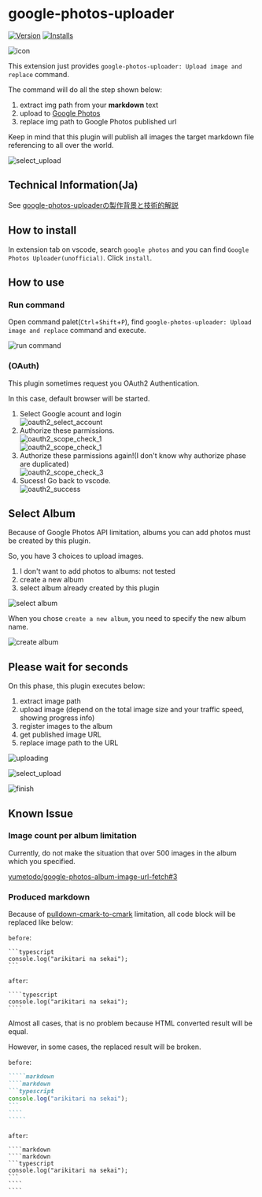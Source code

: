 # google-photos-uploader

[![Version](https://vsmarketplacebadge.apphb.com/version-short/yumetodo.google-photos-uploader.svg
)](https://marketplace.visualstudio.com/items?itemName=yumetodo.google-photos-uploader)
[![Installs](https://vsmarketplacebadge.apphb.com/installs/yumetodo.google-photos-uploader.svg
)](https://marketplace.visualstudio.com/items?itemName=yumetodo.google-photos-uploader)

![icon](images/icon.png)

This extension just provides `google-photos-uploader: Upload image and replace` command.

The command will do all the step shown below:

1. extract img path from your **markdown** text
2. upload to [Google Photos](https://www.google.com/photos/about/)
3. replace img path to Google Photos published url

Keep in mind that this plugin will publish all images the target markdown file referencing to all over the world.

![select_upload](images/working.gif)

## Technical Information(Ja)

See [google-photos-uploaderの製作背景と技術的解説](docs/README.md)

## How to install

In extension tab on vscode, search `google photos` and you can find `Google Photos Uploader(unofficial)`. Click `install`.

## How to use

### Run command

Open command palet(`Ctrl`+`Shift`+`P`), find `google-photos-uploader: Upload image and replace` command and execute.

![run command](images/start.jpg)

### (OAuth)

This plugin sometimes request you OAuth2 Authentication.

In this case, default browser will be started.

1. Select Google acount and login  
![oauth2_select_account](images/oauth2_select_account.png)
2. Authorize these parmissions.  
![oauth2_scope_check_1](images/oauth2_scope_check_1.png)  
![oauth2_scope_check_1](images/oauth2_scope_check_2.png)
3. Authorize these parmissions again!(I don't know why authorize phase are duplicated)  
![oauth2_scope_check_3](images/oauth2_scope_check_3.png)
4. Sucess! Go back to vscode.  
![oauth2_success](images/oauth2_success.png)

## Select Album

Because of Google Photos API limitation, albums you can add photos must be created by this plugin.

So, you have 3 choices to upload images.

1. I don't want to add photos to albums: not tested
2. create a new album
3. select album already created by this plugin

![select album](images/select_album.jpg)

When you chose `create a new album`, you need to specify the new album name.

![create album](images/input_album_name.jpg)

## Please wait for seconds

On this phase, this plugin executes below:

1. extract image path
2. upload image (depend on the total image size and your traffic speed, showing progress info)
3. register images to the album
4. get published image URL
5. replace image path to the URL

![uploading](images/uploading.jpg)

![select_upload](images/registering.jpg)

![finish](images/finish.jpg)

## Known Issue

### Image count per album limitation

Currently, do not make the situation that over 500 images in the album which you specified.

[yumetodo/google-photos-album-image-url-fetch#3](https://github.com/yumetodo/google-photos-album-image-url-fetch/issues/3)

### Produced markdown

Because of [pulldown-cmark-to-cmark](https://crates.io/crates/pulldown-cmark-to-cmark) limitation, all code block will be replaced like below:

`before`:

    ```typescript
    console.log("arikitari na sekai");
    ```

`after`:

    ````typescript
    console.log("arikitari na sekai");
    ````

Almost all cases, that is no problem because HTML converted result will be equal.

However, in some cases, the replaced result will be broken.

`before`:

``````markdown
`````markdown
````markdown
```typescript
console.log("arikitari na sekai");
```
````
`````
``````

`after`:

    ````markdown
    ````markdown
    ```typescript
    console.log("arikitari na sekai");
    ```
    ````
    ````
